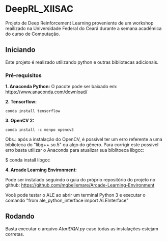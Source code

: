 # DeepRL_XIISAC

Projeto de Deep Reinforcement Learning proveniente de um workshop reailizado na Universidade Federal do Ceará durante a semana acadêmica do curso de Computação.

## Iniciando

Este projeto é realizado utilizando python e outras bibliotecas adicionais.

### Pré-requisitos

**1. Anaconda Python:**
 O pacote pode ser baixado em: https://www.anaconda.com/download/
  
**2. Tensorflow:**
```
conda install tensorflow
```
**3. OpenCV 2:**
```
conda install -c menpo opencv3
```
Obs.: após a instalação do OpenCV, é possível ter um erro referente a uma biblioteca do "libg++.so.5" ou algo do gênero. Para corrigir este possível erro basta utilizar o Anaconda para atualizar sua biblitoeca libgcc:

$ conda install libgcc

**4. Arcade Learning Environment:**

Pode ser instalado seguindo o guia do próprio repositório do projeto no github: https://github.com/mgbellemare/Arcade-Learning-Environment

Você pode testar o ALE ao abrir um terminal Python 3 e executar o comando "from ale_python_interface import ALEInterface"

## Rodando

Basta executar o arquivo *AtariDQN.py* caso todas as instalações estejam corretas.
